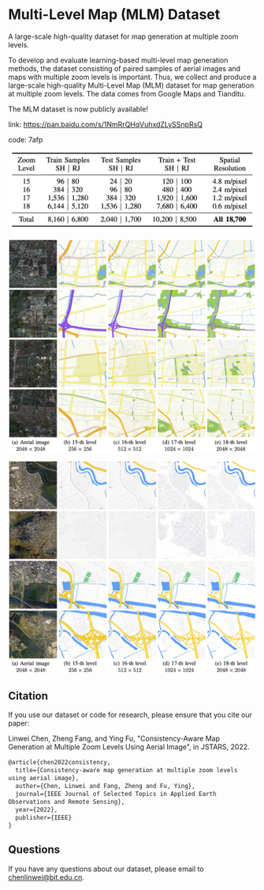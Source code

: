# Multi-Level Map (MLM) Dataset

A large-scale high-quality dataset for map generation at multiple zoom levels.

To develop and evaluate learning-based multi-level map generation methods, the dataset consisting of paired samples of aerial images and maps with multiple zoom levels is important. Thus, we collect and produce a large-scale high-quality Multi-Level Map (MLM) dataset for map generation at multiple zoom levels. The data comes from Google Maps and Tianditu. 

The MLM dataset is now publicly available!

link: https://pan.baidu.com/s/1NmRrQHqVuhxdZLySSnpRsQ 

code: 7afp

![](static/overview.png)

![](./static/shanghai.png)



![](./static/rio.png)





## Citation

If you use our dataset or code for research, please ensure that you cite our paper:

Linwei Chen, Zheng Fang, and Ying Fu, "Consistency-Aware Map Generation at Multiple Zoom Levels Using Aerial Image", in JSTARS, 2022.

```
@article{chen2022consistency,
  title={Consistency-aware map generation at multiple zoom levels using aerial image},
  author={Chen, Linwei and Fang, Zheng and Fu, Ying},
  journal={IEEE Journal of Selected Topics in Applied Earth Observations and Remote Sensing},
  year={2022},
  publisher={IEEE}
}
```



## Questions

If you have any questions about our dataset, please email to [chenlinwei@bit.edu.cn](mailto:chenlinwei@bit.edu.cn).